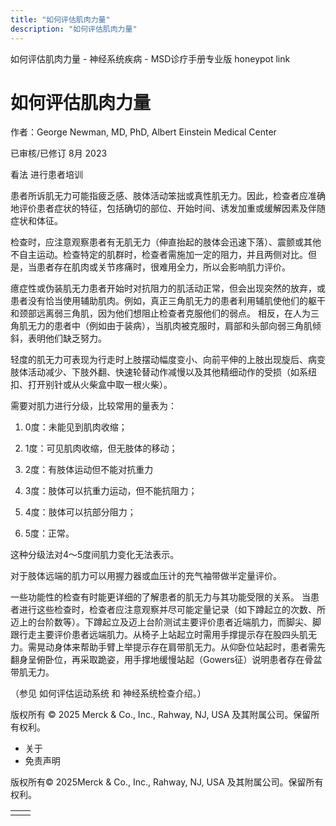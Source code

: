 ```yaml
---
title: "如何评估肌肉力量"
description: "如何评估肌肉力量"
---
```


﻿如何评估肌肉力量 \- 神经系统疾病 \- MSD诊疗手册专业版 honeypot link

# 如何评估肌肉力量

作者：George Newman, MD, PhD, Albert Einstein Medical Center

已审核/已修订 8月 2023

看法 进行患者培训

患者所诉肌无力可能指疲乏感、肢体活动笨拙或真性肌无力。因此，检查者应准确地评价患者症状的特征，包括确切的部位、开始时间、诱发加重或缓解因素及伴随症状和体征。

检查时，应注意观察患者有无肌无力（伸直抬起的肢体会迅速下落）、震颤或其他不自主运动。检查特定的肌群时，检查者需施加一定的阻力，并且两侧对比。但是，当患者存在肌肉或关节疼痛时，很难用全力，所以会影响肌力评价。

癔症性或伪装肌无力患者开始时对抗阻力的肌活动正常，但会出现突然的放弃，或患者没有恰当使用辅助肌肉。例如，真正三角肌无力的患者利用辅肌使他们的躯干和颈部远离弱三角肌，因为他们想阻止检查者克服他们的弱点。 相反，在人为三角肌无力的患者中（例如由于装病），当肌肉被克服时，肩部和头部向弱三角肌倾斜，表明他们缺乏努力。

轻度的肌无力可表现为行走时上肢摆动幅度变小、向前平伸的上肢出现旋后、病变肢体活动减少、下肢外翻、快速轮替动作减慢以及其他精细动作的受损（如系纽扣、打开别针或从火柴盒中取一根火柴）。

需要对肌力进行分级，比较常用的量表为：

1. 0度：未能见到肌肉收缩；

2. 1度：可见肌肉收缩，但无肢体的移动；

3. 2度：有肢体运动但不能对抗重力

4. 3度：肢体可以抗重力运动，但不能抗阻力；

5. 4度：肢体可以抗部分阻力；

6. 5度：正常。


这种分级法对4～5度间肌力变化无法表示。

对于肢体远端的肌力可以用握力器或血压计的充气袖带做半定量评价。

一些功能性的检查有时能更详细的了解患者的肌无力与其功能受限的关系。 当患者进行这些检查时，检查者应注意观察并尽可能定量记录（如下蹲起立的次数、所迈上的台阶数等）。下蹲起立及迈上台阶测试主要评价患者近端肌力，而脚尖、脚跟行走主要评价患者远端肌力。从椅子上站起立时需用手撑提示存在股四头肌无力。需晃动身体来帮助手臂上举提示存在肩带肌无力。从仰卧位站起时，患者需先翻身呈俯卧位，再采取跪姿，用手撑地缓慢站起（Gowers征）说明患者存在骨盆带肌无力。

（参见 如何评估运动系统 和 神经系统检查介绍。）



版权所有 © 2025
Merck & Co., Inc., Rahway, NJ, USA 及其附属公司。保留所有权利。

- 关于
- 免责声明

版权所有© 2025Merck & Co., Inc., Rahway, NJ, USA 及其附属公司。保留所有权利。

|     |     |
| --- | --- |
|  |  |